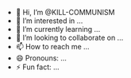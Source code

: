 - 👋 Hi, I’m @KILL-COMMUNISM
- 👀 I’m interested in ...
- 🌱 I’m currently learning ...
- 💞️ I’m looking to collaborate on ...
- 📫 How to reach me ...
- 😄 Pronouns: ...
- ⚡ Fun fact: ...

<!---
KILL-COMMUNISM/KILL-COMMUNISM is a ✨ special ✨ repository because its `README.md` (this file) appears on your GitHub profile.
You can click the Preview link to take a look at your changes.
--->

